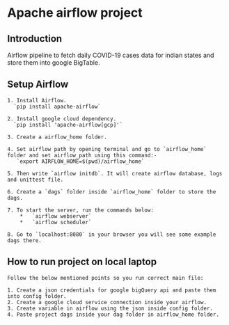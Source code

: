 Apache airflow project
===============


Introduction
---
Airflow pipeline to fetch daily COVID-19 cases data for indian states and store them into google BigTable.


Setup Airflow
---
```
1. Install Airflow.
  `pip install apache-airflow`

2. Install google cloud dependency.
  `pip install 'apache-airflow[gcp]'`

3. Create a airflow_home folder.

4. Set airflow path by opening terminal and go to `airflow_home` folder and set airflow_path using this command:-
   `export AIRFLOW_HOME=$(pwd)/airflow_home`

5. Then write `airflow initdb`. It will create airflow database, logs and unittest file.

6. Create a `dags` folder inside `airflow_home` folder to store the dags.

7. To start the server, run the commands below:
    *   `airflow webserver`
    *   `airflow scheduler`

8. Go to `localhost:8080` in your browser you will see some example dags there.
```


How to run project on local laptop
---
```
Follow the below mentioned points so you run correct main file:
    
1. Create a json credentials for google bigQuery api and paste them into config folder.
2. Create a google cloud service connection inside your airflow.
3. Create variable in airflow using the json inside config folder.
4. Paste project dags inside your dag folder in airflow_home folder.
```
